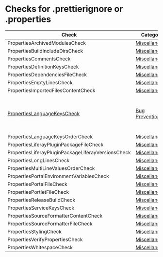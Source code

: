 # Checks for .prettierignore or .properties

Check | Category | Description
----- | -------- | -----------
PropertiesArchivedModulesCheck | [Miscellaneous](miscellaneous_checks.markdown#miscellaneous-checks) | |
PropertiesBuildIncludeDirsCheck | [Miscellaneous](miscellaneous_checks.markdown#miscellaneous-checks) | |
PropertiesCommentsCheck | [Miscellaneous](miscellaneous_checks.markdown#miscellaneous-checks) | |
PropertiesDefinitionKeysCheck | [Miscellaneous](miscellaneous_checks.markdown#miscellaneous-checks) | |
PropertiesDependenciesFileCheck | [Miscellaneous](miscellaneous_checks.markdown#miscellaneous-checks) | |
PropertiesEmptyLinesCheck | [Miscellaneous](miscellaneous_checks.markdown#miscellaneous-checks) | |
PropertiesImportedFilesContentCheck | [Miscellaneous](miscellaneous_checks.markdown#miscellaneous-checks) | |
[PropertiesLanguageKeysCheck](checks/properties_language_keys_check.markdown#propertieslanguagekeyscheck) | [Bug Prevention](bug_prevention_checks.markdown#bug-prevention-checks) | Checks that there is no HTML markup in language keys |
PropertiesLanguageKeysOrderCheck | [Miscellaneous](miscellaneous_checks.markdown#miscellaneous-checks) | |
PropertiesLiferayPluginPackageFileCheck | [Miscellaneous](miscellaneous_checks.markdown#miscellaneous-checks) | |
PropertiesLiferayPluginPackageLiferayVersionsCheck | [Miscellaneous](miscellaneous_checks.markdown#miscellaneous-checks) | |
PropertiesLongLinesCheck | [Miscellaneous](miscellaneous_checks.markdown#miscellaneous-checks) | |
PropertiesMultiLineValuesOrderCheck | [Miscellaneous](miscellaneous_checks.markdown#miscellaneous-checks) | |
PropertiesPortalEnvironmentVariablesCheck | [Miscellaneous](miscellaneous_checks.markdown#miscellaneous-checks) | |
PropertiesPortalFileCheck | [Miscellaneous](miscellaneous_checks.markdown#miscellaneous-checks) | |
PropertiesPortletFileCheck | [Miscellaneous](miscellaneous_checks.markdown#miscellaneous-checks) | |
PropertiesReleaseBuildCheck | [Miscellaneous](miscellaneous_checks.markdown#miscellaneous-checks) | |
PropertiesServiceKeysCheck | [Miscellaneous](miscellaneous_checks.markdown#miscellaneous-checks) | |
PropertiesSourceFormatterContentCheck | [Miscellaneous](miscellaneous_checks.markdown#miscellaneous-checks) | |
PropertiesSourceFormatterFileCheck | [Miscellaneous](miscellaneous_checks.markdown#miscellaneous-checks) | |
PropertiesStylingCheck | [Miscellaneous](miscellaneous_checks.markdown#miscellaneous-checks) | |
PropertiesVerifyPropertiesCheck | [Miscellaneous](miscellaneous_checks.markdown#miscellaneous-checks) | |
PropertiesWhitespaceCheck | [Miscellaneous](miscellaneous_checks.markdown#miscellaneous-checks) | |